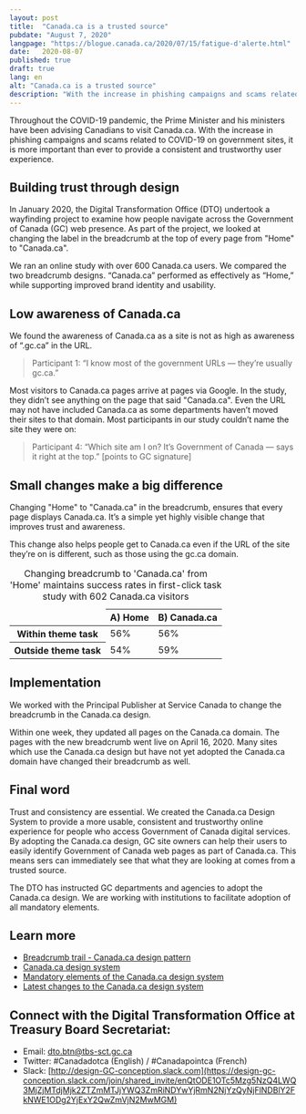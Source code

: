 ```yaml
---
layout: post
title:  "Canada.ca is a trusted source"
pubdate: "August 7, 2020"
langpage: "https://blogue.canada.ca/2020/07/15/fatigue-d'alerte.html"
date:   2020-08-07
published: true
draft: true
lang: en
alt: "Canada.ca is a trusted source"
description: "With the increase in phishing campaigns and scams related to COVID-19 on government sites, it is more important than ever to provide a consistent and trustworthy user experience."
---
```


Throughout the COVID-19 pandemic, the Prime Minister and his ministers have been advising Canadians to visit Canada.ca. With the increase in phishing campaigns and scams related to COVID-19 on government sites, it is more important than ever to provide a consistent and trustworthy user experience.  

## Building trust through design

In January 2020, the Digital Transformation Office (DTO) undertook a wayfinding project to examine how people navigate across the Government of Canada (GC) web presence. As part of the project, we looked at changing the label in the breadcrumb at the top of every page from "Home"  to "Canada.ca". 

We ran an online study with over 600 Canada.ca users. We compared the two breadcrumb designs. “Canada.ca” performed as effectively as “Home,” while supporting improved brand identity and usability. 

## Low awareness of Canada.ca  

We found the awareness of Canada.ca as a site is not as high as awareness of “.gc.ca” in the URL.

> Participant 1: “I know most of the government URLs — they’re usually gc.ca.” 

Most visitors to Canada.ca pages arrive at pages via Google. In the study, they didn’t see anything on the page that said "Canada.ca". Even the URL may not have included Canada.ca as some departments haven’t moved their sites to that domain. Most participants in our study couldn’t name the site they were on:

> Participant 4: “Which site am I on? It’s Government of Canada — says it right at the top.” [points to GC signature] 

## Small changes make a big difference

Changing "Home" to "Canada.ca" in the breadcrumb, ensures that every page displays Canada.ca. It’s a simple yet highly visible change that improves trust and awareness. 

This change also helps people get to Canada.ca even if the URL of the site they’re on is different, such as those using the gc.ca domain. 

<div class="table-responsive">
	<table class="wb-tables table table-striped">
		<caption>Changing breadcrumb to 'Canada.ca' from 'Home' maintains success rates in first-click task study with 602 Canada.ca visitors</caption>
		<thead>
			<tr>
				<td>&nbsp;</td>
				<th>A) Home</th>
				<th>B) Canada.ca</th>
			</tr>
		</thead>
		<tbody>
			<tr>
				<th>Within theme task</th>
				<td>56%</td>
				<td>56%</td>
			</tr>
			<tr>
				<th>Outside theme task</th>
				<td>54%</td>
				<td>59%</td>
			</tr>
		</tbody>
	</table>
</div>
  

## Implementation

We worked with the Principal Publisher at Service Canada to change the breadcrumb in the  Canada.ca design.

Within one week, they updated all pages on the Canada.ca domain. The pages with the new breadcrumb went live on April 16, 2020. Many sites which use the Canada.ca design but have not yet adopted the Canada.ca domain have changed their breadcrumb as well. 

## Final word

Trust and consistency are essential. We created the Canada.ca Design System to provide a more usable, consistent and trustworthy online experience for people who access Government of Canada digital services.  By adopting the Canada.ca design, GC site owners can help their users to easily identify Government of Canada web pages as part of Canada.ca. This means sers can immediately see that what they are looking at comes from a trusted source. 

The DTO has instructed GC departments and agencies to adopt the Canada.ca design. We are working with institutions to facilitate adoption of all mandatory elements.  

## Learn more
* [Breadcrumb trail - Canada.ca design pattern](https://design.canada.ca/common-design-patterns/breadcrumb-trail.html)
* [Canada.ca design system](https://www.canada.ca/en/government/about/design-system.html)
* [Mandatory elements of the Canada.ca design system](https://www.canada.ca/en/treasury-board-secretariat/services/government-communications/canada-content-information-architecture-specification/mandatory-elements.html)
* [Latest changes to the Canada.ca design system](https://www.canada.ca/en/government/about/design-system/latest-changes.html)

## Connect with the Digital Transformation Office at Treasury Board Secretariat:

* Email: [dto.btn@tbs-sct.gc.ca](mailto:dto.btn@tbs-sct.gc.ca)
* Twitter: #Canadadotca (English) / #Canadapointca (French)
* Slack: [http://design-GC-conception.slack.com](https://design-gc-conception.slack.com/join/shared_invite/enQtODE1OTc5Mzg5NzQ4LWQ3MjZjMTdjMjk2ZTZmMTJjYWQ3ZmRiNDYwYjRmN2NjYzQyNjFlNDBlY2FkNWE1ODg2YjExY2QwZmVjN2MwMGM)
